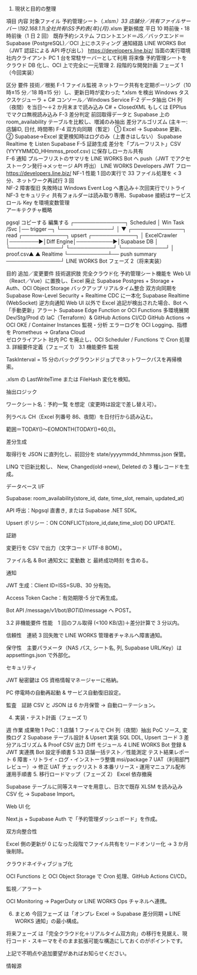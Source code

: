 1. 現状と目的の整理

項目	内容
対象ファイル	予約管理シート（*.xlsm）33 店舗分／共有ファイルサーバー \192.168.1.1\全社共有\SS予約表{年}{月}*.xlsm
更新頻度	平日 10 時前後・18 時前後（1 日 2 回）
既存予約システム	フロントエンド＝JS／バックエンド＝Supabase (PostgreSQL)／OCI 上にホスティング
通知経路	LINE WORKS Bot（JWT 認証による API 呼び出し） 
https://developers.line.biz/
当面の実行環境	社内クライアント PC 1 台を常駐サーバーとして利用
将来像	予約管理シートをクラウド DB 化し、OCI 上で完全に一元管理
2. 段階的な開発計画
フェーズ 1（今回実装）

区分	要件	技術／根拠
F-1 ファイル監視	ネットワーク共有を定期ポーリング（10 時±15 分／18 時±15 分）し、更新日時が変わった *.xlsm を検出	Windows タスクスケジューラ + C# コンソール／Windows Service
F-2 データ抽出	CH 列（夜間）を当日〜＋2 か月末まで読み込み	C# + ClosedXML もしくは EPPlus でマクロ無視読み込み
F-3 差分判定	前回取得データと Supabase 上の room_availability テーブルを比較し、増減のみ抽出	差分アルゴリズム (主キー: 店舗ID, 日付, 時間帯)
F-4 双方向同期（暫定）	① Excel → Supabase 更新、② Supabase→Excel 変更検知時はログのみ（上書きはしない）	Supabase Realtime を Listen 
Supabase
F-5 証跡生成	差分を「プルーフリスト」CSV (YYYYMMDD_HHmmss_proof.csv) に保存しローカル共有	
F-6 通知	プルーフリストのサマリを LINE WORKS Bot へ push（JWT でアクセストークン発行→メッセージ API 呼出）	LINE WORKS Developers JWT フロー 
https://developers.line.biz/
NF-1 性能	1 回の実行で 33 ファイル処理を < 3 分、ネットワーク再試行 3 回	
NF-2 障害復旧	失敗時は Windows Event Log へ書込み＋次回実行でリトライ	
NF-3 セキュリティ	共有フォルダーは読み取り専用、Supabase 接続はサービスロール Key を環境変数管理	
アーキテクチャ概略

pgsql
コピーする
編集する
┌──────────────┐   Scheduled
│ Win Task /Svc │── trigger ─┐
└──────────────┘            │
                             ▼
┌──────────────┐  read   ┌────────────┐  upsert   ┌────────────┐
│ ExcelCrawler  │────────►│Diff Engine│──────────►│Supabase DB │
└──────────────┘          └────────────┘           └────────────┘
      │  proof.csv▲                               ▲ Realtime
      └───────────┴── push summary ───────────────┘
                       LINE WORKS Bot
フェーズ 2（将来実装）

目的	追加／変更要件	技術選択肢
完全クラウド化	予約管理シート機能を Web UI（React／Vue）に置換し、Excel 廃止	Supabase Postgres + Storage + Auth、OCI Object Storage バックアップ
リアルタイム整合	双方向同期を Supabase Row-Level Security + Realtime CDC に一本化	Supabase Realtime (WebSocket)
逆方向通知	Web UI 以外で Excel 追記が検出された場合、Bot へ「手動更新」アラート	Supabase Edge Function or OCI Functions
多環境展開	Dev/Stg/Prod の IaC（Terraform）& GitHub Actions CI/CD	GitHub Actions → OCI OKE / Container Instances
監視・分析	エラーログを OCI Logging、指標を Prometheus → Grafana Cloud	
ゼロクライアント	社内 PC を廃止し、OCI Scheduler / Functions で Cron 処理	
3. 詳細要件定義（フェーズ 1）
3.1 機能要件
監視

TaskInterval = 15 分のバックグラウンドジョブでネットワークパスを再帰検索。

.xlsm の LastWriteTime または FileHash 変化を検知。

抽出ロジック

ワークシート名：予約一覧 を想定（変更時は設定で差し替え可）。

列ラベル CH（Excel 列番号 86、夜間）を日付行から読み込む。

範囲＝TODAY()～EOMONTH(TODAY()+60,0)。

差分生成

取得行を JSON に直列化し、前回分を state/yyyymmdd_hhmmss.json 保管。

LINQ で旧新比較し、
New, Changed(old→new), Deleted の 3 種レコードを生成。

データベース I/F

Supabase: room_availability(store_id, date, time_slot, remain, updated_at)

API 呼出：Npgsql 直書き, または Supabase .NET SDK。

Upsert ポリシー：ON CONFLICT(store_id,date,time_slot) DO UPDATE.

証跡

変更行を CSV で出力（文字コード UTF-8 BOM）。

ファイル名 & Bot 通知文に 変動数 と 最終成功時刻 を含める。

通知

JWT 生成：Client ID=ISS=SUB、30 分有効。

Access Token Cache：有効期限-5 分で再生成。

Bot API /message/v1/bot/_BOTID_/message へ POST。

3.2 非機能要件
性能 1 回のフル取得 (<100 KB/店)＋差分計算で 3 分以内。

信頼性 連続 3 回失敗で LINE WORKS 管理者チャネルへ障害通知。

保守性 主要パラメータ（NAS パス, シート名, 列, Supabase URL/Key）は appsettings.json で外部化。

セキュリティ 

JWT 秘密鍵は OS 資格情報マネージャーに格納。

PC 停電時の自動再起動 & サービス自動復旧設定。

監査 証跡 CSV と JSON は 6 か月保管 → 自動ローテーション。

4. 実装・テスト計画（フェーズ 1）

週	作業	成果物
1	PoC：1 店舗 1 ファイルで CH 列（夜間）抽出	PoC ソース, 変換ログ
2	Supabase テーブル設計 & Upsert 実装	SQL DDL, Upsert コード
3	差分アルゴリズム & Proof CSV 出力	Diff モジュール
4	LINE WORKS Bot 登録 & JWT 実連携	Bot 設定手順書
5	33 店舗一括テスト／性能測定	テスト結果レポート
6	障害・リトライ・ログ・インストーラ整備	msi/package
7	UAT（利用部門レビュー）→ 修正	UAT チェックリスト
8	本番リリース・運用マニュアル配布	運用手順書
5. 移行ロードマップ（フェーズ 2）
Excel 依存撤廃

Supabase テーブルに同等スキーマを用意し、日次で既存 XLSM を読み込み CSV 化 → Supabase Import。

Web UI 化

Next.js + Supabase Auth で「予約管理ダッシュボード」を作成。

双方向整合性

Excel 側の更新が 0 になった段階でファイル共有をリードオンリー化 → 3 か月後削除。

クラウドネイティブジョブ化

OCI Functions と OCI Object Storage で Cron 処理、GitHub Actions CI/CD。

監視／アラート

OCI Monitoring → PagerDuty or LINE WORKS Ops チャネルへ連携。

6. まとめ
今回フェーズ は「オンプレ Excel → Supabase 差分同期 + LINE WORKS 通知」の最小構成。

将来フェーズ は「完全クラウド化＋リアルタイム双方向」の移行を見据え、現行コード・スキーマをそのまま拡張可能な構造にしておくのがポイントです。

上記で不明点や追加要望があればお知らせください。




情報源
